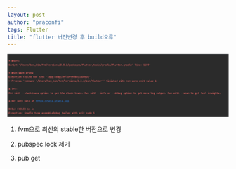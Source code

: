 ```yaml
---
layout: post
author: "praconfi"
tags: Flutter
title: "flutter 버전변경 후 build오류"
---
```


![buildError](../assets/imgs/2022-09-21/compileFlutterBuildDebug.png)

1. fvm으로 최신의 stable한 버전으로 변경

2. pubspec.lock 제거

3. pub get